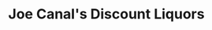 ---
title: "Joe Canal's Discount Liquors"
url: /lawrence-twp/joe-canals-discount-liquors/
shop: Spirituosen
---